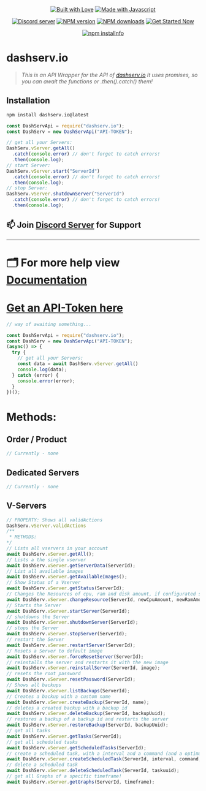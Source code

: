 <div align="center">
  <p> 
    <a href="https://discord.gg/PMbNfVSa" title="Join our Discord Server"><img alt="Built with Love" src="https://forthebadge.com/images/badges/built-with-love.svg"></a>
    <a href="https://discord.gg/PMbNfVSa" title="Join our Discord Server"><img alt="Made with Javascript" src="https://forthebadge.com/images/badges/made-with-javascript.svg"></a>
  </p>
  <p>
    <a href="https://discord.gg/PMbNfVSa"><img src="https://discord.com/api/guilds/773668217163218944/embed.png" alt="Discord server"/></a>
    <a href="https://www.npmjs.com/package/dashserv.io"><img src="https://img.shields.io/npm/v/dashserv.io.svg?maxAge=3600" alt="NPM version" /></a>
    <a href="https://www.npmjs.com/package/dashserv.io"><img src="https://img.shields.io/npm/dt/dashserv.io.svg?maxAge=3600" alt="NPM downloads" /></a>
    <a href="https://discord.gg/PMbNfVSa"><img src="https://maintained.cc/SDBagel/Maintained/2?" alt="Get Started Now"></a>
  </p>
  <p>
    <a href="https://nodei.co/npm/dashserv.io/"><img src="https://nodei.co/npm/dashserv.io.png?downloads=true&stars=true" alt="npm installnfo" /></a>
  </p>
</div>


# **dashserv.io**
>
> *This is an API Wrapper for the API of [dashserv.io](https://dashserv.io/api)*
> *It uses promises, so you can await the functions or .then().catch() them!*

## **Installation** 
```sh
npm install dashserv.io@latest
```

```js
const DashServApi = require("dashserv.io");
const DashServ = new DashServApi("API-TOKEN");

// get all your Servers:
DashServ.vServer.getAll() 
  .catch(console.error) // don't forget to catch errors!
  .then(console.log);
// start Server:
DashServ.vServer.start("ServerId") 
  .catch(console.error) // don't forget to catch errors!
  .then(console.log);
// stop Server:
DashServ.vServer.shutdownServer("ServerId") 
  .catch(console.error) // don't forget to catch errors!
  .then(console.log);
```

## 📫 **Join [Discord Server](https://discord.gg/PMbNfVSa) for Support**

***

# 🗂 **For more help view [Documentation](https://docs.dashserv.io)**

# [Get an API-Token here](https://account.dashserv.io/account/api)



```js
// way of awaiting something...

const DashServApi = require("dashserv.io");
const DashServ = new DashServApi("API-TOKEN");
(async() => {
  try {
    // get all your Servers:
    const data = await DashServ.vServer.getAll() 
    console.log(data);
  } catch (error) {
    console.error(error);
  }
})();
```

# Methods:

## Order / Product
```js
// Currently - none
```
## Dedicated Servers
```js
// Currently - none
```
## V-Servers
```js
// PROPERTY: Shows all validActions
DashServ.vServer.validActions
/**
 * METHODS:
*/
// Lists all vservers in your account
await DashServ.vServer.getAll(); 
// Lists a the single vserver
await DashServ.vServer.getServerData(ServerId);
// List all available images
await DashServ.vServer.getAvailableImages();
// Show Status of a Vserver
await DashServ.vServer.getStatus(ServerId);
// Changes the Resources of cpu, ram and disk amount, if configurated server (+- € + autorestarts)
await DashServ.vServer.changeResource(ServerId, newCpuAmount, newRamAmount, newDiskAmount);
// Starts the Server
await DashServ.vServer.startServer(ServerId);
// shutdowns the Server
await DashServ.vServer.shutdownServer(ServerId);
// stops the Server
await DashServ.vServer.stopServer(ServerId);
// restart the Server
await DashServ.vServer.restartServer(ServerId);
// Resets a Server to default image
await DashServ.vServer.forceResetServer(ServerId);
// reinstalls the server and restarts it with the new image
await DashServ.vServer.reinstallServer(ServerId, image);
// resets the root password
await DashServ.vServer.resetPassword(ServerId);
// Shows all backups
await DashServ.vServer.listBackups(ServerId);
// Creates a backup with a custom name
await DashServ.vServer.createBackup(ServerId, name);
// deletes a created backup with a backup id
await DashServ.vServer.deleteBackup(ServerId, backupUuid);
// restores a backup of a backup id and restarts the server
await DashServ.vServer.restoreBackup(ServerId, backupUuid);
// get all tasks
await DashServ.vServer.getTasks(ServerId);
// get all scheduled tasks
await DashServ.vServer.getScheduledTasks(ServerId);
// create a scheduled task, with a interval and a command (and a optimal nextexecution : timestamp)
await DashServ.vServer.createScheduledTask(ServerId, interval, command, nextexecution[optionial]);
// delete a scheduled task
await DashServ.vServer.deleteScheduledTask(ServerId, taskuuid);
// get all Graphs of a specific timeframe!
await DashServ.vServer.getGraphs(ServerId, timeframe);
```
